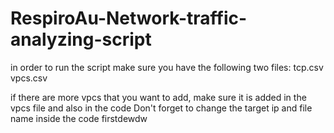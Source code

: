 # RespiroAu-Network-traffic-analyzing-script

in order to run the script make sure you have the following two files:
    tcp.csv
    vpcs.csv

if there are more vpcs that you want to add, make sure it is added in the vpcs file and also in the code
Don't forget to change the target ip and file name inside the code firstdewdw